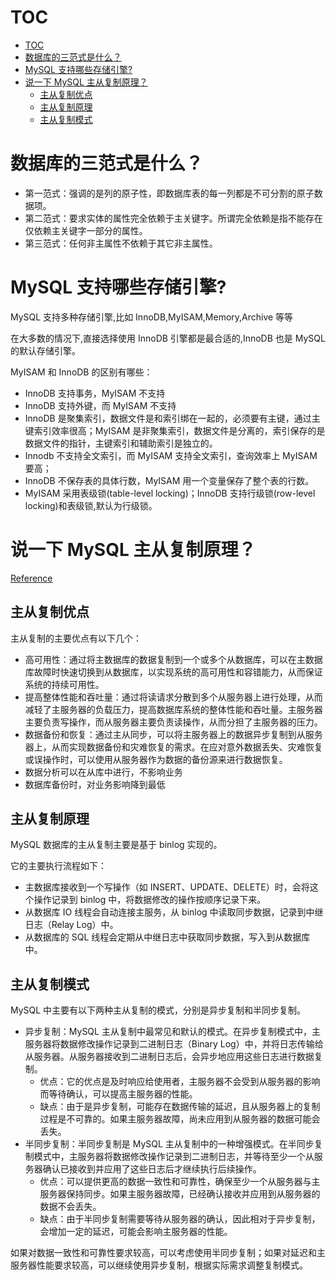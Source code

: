 # TOC
- [TOC](#toc)
- [数据库的三范式是什么？](#数据库的三范式是什么)
- [MySQL 支持哪些存储引擎?](#mysql-支持哪些存储引擎)
- [说一下 MySQL 主从复制原理？](#说一下-mysql-主从复制原理)
  - [主从复制优点](#主从复制优点)
  - [主从复制原理](#主从复制原理)
  - [主从复制模式](#主从复制模式)

# 数据库的三范式是什么？
- 第一范式：强调的是列的原子性，即数据库表的每一列都是不可分割的原子数据项。
- 第二范式：要求实体的属性完全依赖于主关键字。所谓完全依赖是指不能存在仅依赖主关键字一部分的属性。
- 第三范式：任何非主属性不依赖于其它非主属性。

# MySQL 支持哪些存储引擎?
MySQL 支持多种存储引擎,比如 InnoDB,MyISAM,Memory,Archive 等等

在大多数的情况下,直接选择使用 InnoDB 引擎都是最合适的,InnoDB 也是 MySQL 的默认存储引擎。

MyISAM 和 InnoDB 的区别有哪些：
- InnoDB 支持事务，MyISAM 不支持
- InnoDB 支持外键，而 MyISAM 不支持
- InnoDB 是聚集索引，数据文件是和索引绑在一起的，必须要有主键，通过主键索引效率很高；MyISAM 是非聚集索引，数据文件是分离的，索引保存的是数据文件的指针，主键索引和辅助索引是独立的。
- Innodb 不支持全文索引，而 MyISAM 支持全文索引，查询效率上 MyISAM 要高；
- InnoDB 不保存表的具体行数，MyISAM 用一个变量保存了整个表的行数。
- MyISAM 采用表级锁(table-level locking)；InnoDB 支持行级锁(row-level locking)和表级锁,默认为行级锁。

# 说一下 MySQL 主从复制原理？
[Reference](https://www.cnblogs.com/vipstone/p/17934625.html)

## 主从复制优点
主从复制的主要优点有以下几个：

- 高可用性：通过将主数据库的数据复制到一个或多个从数据库，可以在主数据库故障时快速切换到从数据库，以实现系统的高可用性和容错能力，从而保证系统的持续可用性。
- 提高整体性能和吞吐量：通过将读请求分散到多个从服务器上进行处理，从而减轻了主服务器的负载压力，提高数据库系统的整体性能和吞吐量。主服务器主要负责写操作，而从服务器主要负责读操作，从而分担了主服务器的压力。
- 数据备份和恢复：通过主从同步，可以将主服务器上的数据异步复制到从服务器上，从而实现数据备份和灾难恢复的需求。在应对意外数据丢失、灾难恢复或误操作时，可以使用从服务器作为数据的备份源来进行数据恢复。
- 数据分析可以在从库中进行，不影响业务
- 数据库备份时，对业务影响降到最低

## 主从复制原理
MySQL 数据库的主从复制主要是基于 binlog 实现的。

它的主要执行流程如下：

- 主数据库接收到一个写操作（如 INSERT、UPDATE、DELETE）时，会将这个操作记录到 binlog 中，将数据修改的操作按顺序记录下来。
- 从数据库 IO 线程会自动连接主服务，从 binlog 中读取同步数据，记录到中继日志（Relay Log）中。
- 从数据库的 SQL 线程会定期从中继日志中获取同步数据，写入到从数据库中。

## 主从复制模式
MySQL 中主要有以下两种主从复制的模式，分别是异步复制和半同步复制。

- 异步复制：MySQL 主从复制中最常见和默认的模式。在异步复制模式中，主服务器将数据修改操作记录到二进制日志（Binary Log）中，并将日志传输给从服务器。从服务器接收到二进制日志后，会异步地应用这些日志进行数据复制。
  - 优点：它的优点是及时响应给使用者，主服务器不会受到从服务器的影响而等待确认，可以提高主服务器的性能。
  - 缺点：由于是异步复制，可能存在数据传输的延迟，且从服务器上的复制过程是不可靠的。如果主服务器故障，尚未应用到从服务器的数据可能会丢失。
- 半同步复制：半同步复制是 MySQL 主从复制中的一种增强模式。在半同步复制模式中，主服务器将数据修改操作记录到二进制日志，并等待至少一个从服务器确认已接收到并应用了这些日志后才继续执行后续操作。
  - 优点：可以提供更高的数据一致性和可靠性，确保至少一个从服务器与主服务器保持同步。如果主服务器故障，已经确认接收并应用到从服务器的数据不会丢失。
  - 缺点：由于半同步复制需要等待从服务器的确认，因此相对于异步复制，会增加一定的延迟，可能会影响主服务器的性能。

如果对数据一致性和可靠性要求较高，可以考虑使用半同步复制；如果对延迟和主服务器性能要求较高，可以继续使用异步复制，根据实际需求调整复制模式。




